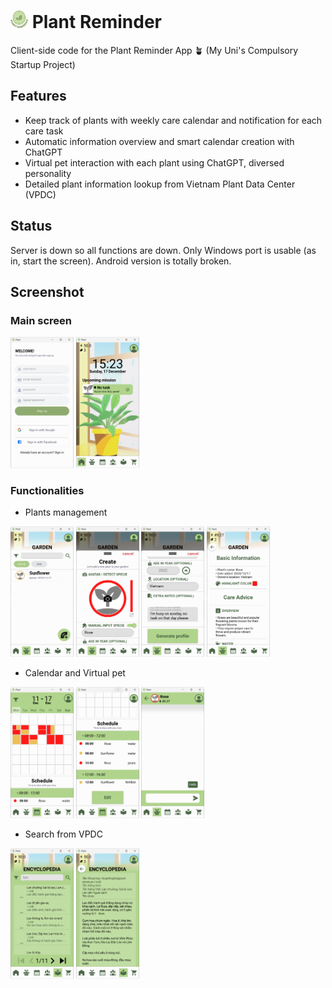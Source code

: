 # <img src="./layout/img/logo.png" alt="My Logo" style="width: 1em; height: 1em;"> Plant Reminder

Client-side code for the Plant Reminder App 🪴 (My Uni's Compulsory Startup Project)

## Features 
- Keep track of plants with weekly care calendar and notification for each care task
- Automatic information overview and smart calendar creation with ChatGPT
- Virtual pet interaction with each plant using ChatGPT, diversed personality
- Detailed plant information lookup from Vietnam Plant Data Center (VPDC)
  
## Status

Server is down so all functions are down. Only Windows port is usable (as in, start the screen). Android version is totally broken.

## Screenshot

### Main screen
<img src="./layout/screenshot/1.png" alt="GitHub Logo" style="width: 20%;"> <img src="./layout/screenshot/2.png" alt="GitHub Logo" style="width: 20%;">

### Functionalities
- Plants management

<img src="./layout/screenshot/3.png" alt="GitHub Logo" style="width: 20%;"> <img src="./layout/screenshot/4.png" alt="GitHub Logo" style="width: 20%;"> <img src="./layout/screenshot/5.png" alt="GitHub Logo" style="width: 20%;"> <img src="./layout/screenshot/6.png" alt="GitHub Logo" style="width: 20%;">
- Calendar and Virtual pet

<img src="./layout/screenshot/7.png" alt="GitHub Logo" style="width: 20%;"> <img src="./layout/screenshot/8.png" alt="GitHub Logo" style="width: 20%;"> <img src="./layout/screenshot/9.png" alt="GitHub Logo" style="width: 20%;">
- Search from VPDC

<img src="./layout/screenshot/10.png" alt="GitHub Logo" style="width: 20%;"> <img src="./layout/screenshot/11.png" alt="GitHub Logo" style="width: 20%;">


